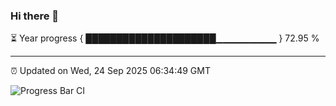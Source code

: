 ### Hi there 👋

⏳ Year progress { █████████████████████▁▁▁▁▁▁▁▁▁ } 72.95 %

---

⏰ Updated on Wed, 24 Sep 2025 06:34:49 GMT

![Progress Bar CI](https://github.com/ZhaoGui/ZhaoGui/workflows/Progress%20Bar%20CI/badge.svg)
